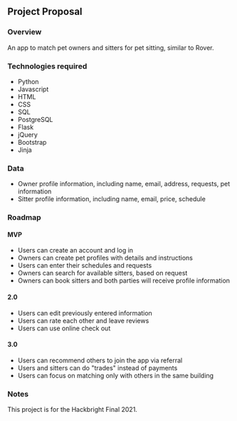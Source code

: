 ## Project Proposal

### Overview

An app to match pet owners and sitters for pet sitting, similar to Rover.

### Technologies required

- Python
- Javascript
- HTML
- CSS
- SQL
- PostgreSQL
- Flask
- jQuery
- Bootstrap
- Jinja

### Data

- Owner profile information, including name, email, address, requests, pet
information
- Sitter profile information, including name, email, price, schedule

### Roadmap

#### MVP

- Users can create an account and log in
- Owners can create pet profiles with details and instructions
- Users can enter their schedules and requests
- Owners can search for available sitters, based on request
- Owners can book sitters and both parties will receive profile information

#### 2.0

- Users can edit previously entered information
- Users can rate each other and leave reviews
- Users can use online check out

#### 3.0

- Users can recommend others to join the app via referral
- Users and sitters can do "trades" instead of payments
- Users can focus on matching only with others in the same building

### Notes

This project is for the Hackbright Final 2021.  
